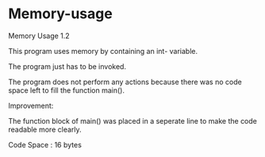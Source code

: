 # Memory-usage

Memory Usage 1.2

This program uses memory by containing an int- variable.

The program just has to be invoked.

The program does not perform any actions because there was no code space
left to fill the function main().

Improvement:

The function block of main() was placed in a seperate line to make the
code readable more clearly.


Code Space : 16 bytes
